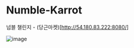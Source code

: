 # Numble-Karrot

넘블 챌린지 - (당근마켓)[http://54.180.83.222:8080/]

![image](https://user-images.githubusercontent.com/53372971/153955817-2a17751a-11ef-4ed6-820b-9c1de06d6986.png)
